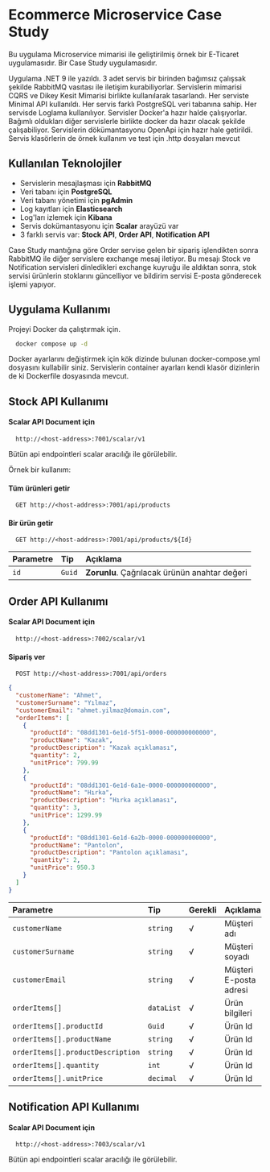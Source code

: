 # Ecommerce Microservice Case Study
Bu uygulama Microservice mimarisi ile geliştirilmiş örnek bir E-Ticaret uygulamasıdır. Bir Case Study uygulamasıdır.

Uygulama .NET 9 ile yazıldı. 3 adet servis bir birinden bağımsız çalışsak şekilde RabbitMQ vasıtası ile iletişim kurabiliyorlar. Servislerin mimarisi CQRS ve Dikey Kesit Mimarisi birlikte kullanılarak tasarlandı. Her serviste Minimal API kullanıldı. Her servis farklı PostgreSQL veri tabanına sahip. Her servisde Loglama kullanılıyor. Servisler Docker'a hazır halde çalışıyorlar. Bağımlı oldukları diğer servislerle birlikte docker da hazır olacak şekilde çalışabiliyor. Servislerin dökümantasyonu OpenApi için hazır hale getirildi. Servis klasörlerin de örnek kullanım ve test için .http dosyaları mevcut

## Kullanılan Teknolojiler

* Servislerin mesajlaşması için **RabbitMQ**
* Veri tabanı için **PostgreSQL**
* Veri tabanı yönetimi için **pgAdmin**
* Log kayıtları için **Elasticsearch**
* Log'ları izlemek için **Kibana**
* Servis dokümantasyonu için **Scalar** arayüzü var
* 3 farklı servis var: **Stock API**, **Order API**, **Notification API**

Case Study mantığına göre Order servise gelen bir sipariş işlendikten sonra RabbitMQ ile diğer servislere exchange mesaj iletiyor. Bu mesajı Stock ve Notification servisleri dinledikleri exchange kuyruğu ile aldıktan sonra, stok servisi ürünlerin stoklarını güncelliyor ve bildirim servisi E-posta gönderecek işlemi yapıyor.

## Uygulama Kullanımı

Projeyi Docker da çalıştırmak için.

```bash
  docker compose up -d
```

Docker ayarlarını değiştirmek için kök dizinde bulunan docker-compose.yml dosyasını kullabilir siniz.
Servislerin container ayarları kendi klasör dizinlerin de ki Dockerfile dosyasında mevcut.

## Stock API Kullanımı

#### Scalar API Document için

```http
  http://<host-address>:7001/scalar/v1
```
Bütün api endpointleri scalar aracılığı ile görülebilir.

Örnek bir kullanım:

#### Tüm ürünleri getir

```http
  GET http://<host-address>:7001/api/products
```

#### Bir ürün getir

```http
  GET http://<host-address>:7001/api/products/${Id}
```

| Parametre | Tip    | Açıklama                                      |
| :-------- |:-------|:----------------------------------------------|
| `id`      | `Guid` | **Zorunlu**. Çağrılacak ürünün anahtar değeri |

## Order API Kullanımı

#### Scalar API Document için

```http
  http://<host-address>:7002/scalar/v1
```

#### Sipariş ver

```http
  POST http://<host-address>:7001/api/orders
```

```json
{
  "customerName": "Ahmet",
  "customerSurname": "Yılmaz",
  "customerEmail": "ahmet.yilmaz@domain.com",
  "orderItems": [
    {
      "productId": "08dd1301-6e1d-5f51-0000-000000000000",
      "productName": "Kazak",
      "productDescription": "Kazak açıklaması",
      "quantity": 2,
      "unitPrice": 799.99
    },
    {
      "productId": "08dd1301-6e1d-6a1e-0000-000000000000",
      "productName": "Hırka",
      "productDescription": "Hırka açıklaması",
      "quantity": 3,
      "unitPrice": 1299.99
    },
    {
      "productId": "08dd1301-6e1d-6a2b-0000-000000000000",
      "productName": "Pantolon",
      "productDescription": "Pantolon açıklaması",
      "quantity": 2,
      "unitPrice": 950.3
    }
  ]
}
```

| Parametre                         | Tip        | Gerekli | Açıklama               |
|:----------------------------------|:-----------|:--------|:-----------------------|
| `customerName`                    | `string`   | √       | Müşteri adı            |
| `customerSurname`                 | `string`   | √       | Müşteri soyadı         |
| `customerEmail`                   | `string`   | √       | Müşteri E-posta adresi |
| `orderItems[]`                    | `dataList` | √       | Ürün bilgileri         |
| `orderItems[].productId`          | `Guid`     | √       | Ürün Id                |
| `orderItems[].productName`        | `string`   | √       | Ürün Id                |
| `orderItems[].productDescription` | `string`   | √       | Ürün Id                |
| `orderItems[].quantity`           | `int`      | √       | Ürün Id                |
| `orderItems[].unitPrice`          | `decimal`  | √       | Ürün Id                |

## Notification API Kullanımı

#### Scalar API Document için

```http
  http://<host-address>:7003/scalar/v1
```
Bütün api endpointleri scalar aracılığı ile görülebilir.
